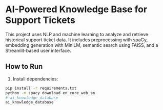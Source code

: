# AI-Powered Knowledge Base for Support Tickets

This project uses NLP and machine learning to analyze and retrieve historical support ticket data.
It includes preprocessing with spaCy, embedding generation with MiniLM, semantic search using FAISS, and a Streamlit-based user interface.

## How to Run

1. Install dependencies:
```bash
pip install -r requirements.txt
python -m spacy download en_core_web_sm
# ai_knowledge_database
ai_knowledge_database
